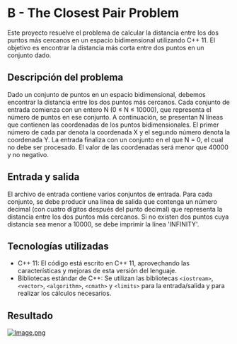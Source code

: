 # B - The Closest Pair Problem

Este proyecto resuelve el problema de calcular la distancia entre los dos puntos más cercanos en un espacio bidimensional utilizando C++ 11. El objetivo es encontrar la distancia más corta entre dos puntos en un conjunto dado.

## Descripción del problema

Dado un conjunto de puntos en un espacio bidimensional, debemos encontrar la distancia entre los dos puntos más cercanos. Cada conjunto de entrada comienza con un entero N (0 ≤ N ≤ 10000), que representa el número de puntos en ese conjunto. A continuación, se presentan N líneas que contienen las coordenadas de los puntos bidimensionales. El primer número de cada par denota la coordenada X y el segundo número denota la coordenada Y. La entrada finaliza con un conjunto en el que N = 0, el cual no debe ser procesado. El valor de las coordenadas será menor que 40000 y no negativo.

## Entrada y salida

El archivo de entrada contiene varios conjuntos de entrada. Para cada conjunto, se debe producir una línea de salida que contenga un número decimal (con cuatro dígitos después del punto decimal) que representa la distancia entre los dos puntos más cercanos. Si no existen dos puntos cuya distancia sea menor a 10000, se debe imprimir la línea 'INFINITY'.

## Tecnologías utilizadas

- C++ 11: El código está escrito en C++ 11, aprovechando las características y mejoras de esta versión del lenguaje.
- Bibliotecas estándar de C++: Se utilizan las bibliotecas `<iostream>`, `<vector>`, `<algorithm>`, `<cmath>` y `<limits>` para la entrada/salida y para realizar los cálculos necesarios.

## Resultado

[![Image.png](https://i.postimg.cc/Vvc2ZyXq/Image.png)](https://postimg.cc/5YnPjR7y)
